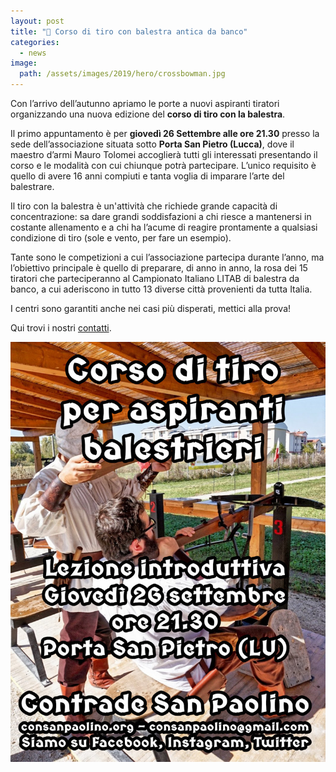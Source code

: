```yaml
---
layout: post
title: "🎯 Corso di tiro con balestra antica da banco"
categories:
  - news
image:
  path: /assets/images/2019/hero/crossbowman.jpg
---
```


Con l’arrivo dell’autunno apriamo le porte a nuovi aspiranti tiratori
organizzando una nuova edizione del **corso di tiro con la balestra**.

Il primo appuntamento è per **giovedì 26 Settembre alle ore 21.30** presso la
sede dell’associazione situata sotto **Porta San Pietro (Lucca)**, dove il
maestro d’armi Mauro Tolomei accoglierà tutti gli interessati presentando il
corso e le modalità con cui chiunque potrà partecipare. L’unico requisito è
quello di avere 16 anni compiuti e tanta voglia di imparare l’arte del
balestrare.

<!-- more -->

Il tiro con la balestra è un'attività che richiede grande capacità di
concentrazione: sa dare grandi soddisfazioni a chi riesce a mantenersi in
costante allenamento e a chi ha l’acume di reagire prontamente a qualsiasi
condizione di tiro (sole e vento, per fare un esempio).

Tante sono le competizioni a cui l’associazione partecipa durante l’anno, ma
l’obiettivo principale è quello di preparare, di anno in anno, la rosa dei 15
tiratori che parteciperanno al Campionato Italiano LITAB di balestra da banco, a
cui aderiscono in tutto 13 diverse città provenienti da tutta Italia.

I centri sono garantiti anche nei casi più disperati, mettici alla prova!

Qui trovi i nostri [contatti](/contatti).

![manifesto corso di tiro balestra antica litab](/assets/images/2019/corso-balestra.jpg)

